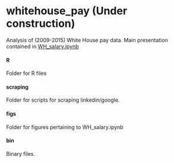 # whitehouse_pay (Under construction)

Analysis of (2009-2015) White House pay data.  Main presentation contained in <a href="http://nbviewer.ipython.org/github/arhee/whitehouse_pay/blob/master/WH_salary.ipynb">WH_salary.ipynb</a>

#### R
Folder for R files

#### scraping
Folder for scripts for scraping linkedin/google.

#### figs
Folder for figures pertaining to WH_salary.ipynb

#### bin
Binary files.
